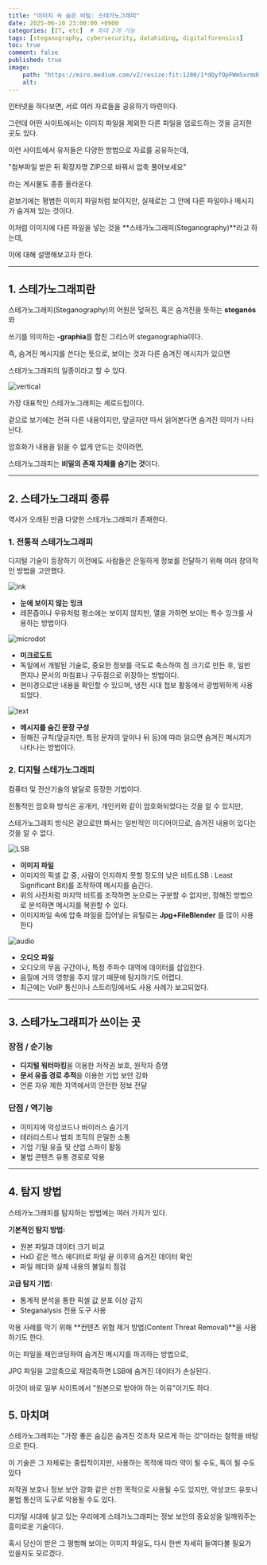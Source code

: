 ```yaml
---
title: "이미지 속 숨은 비밀: 스테가노그래피"
date: 2025-06-10 23:00:00 +0900
categories: [IT, etc]  # 최대 2개 가능
tags: [steganography, cybersecurity, datahiding, digitalforensics]     
toc: true
comment: false
published: true
image:
    path: "https://miro.medium.com/v2/resize:fit:1200/1*dQyfOpFWmSxrmdOcQgW6OQ.jpeg"
    alt: 
---
```


인터넷을 하다보면, 서로 여러 자료들을 공유하기 마련이다.

그런데 어떤 사이트에서는 이미지 파일을 제외한 다른 파일을 업로드하는 것을 금지한 곳도 있다.

이런 사이트에서 유저들은 다양한 방법으로 자료를 공유하는데,

"첨부파일 받은 뒤 확장자명 ZIP으로 바꿔서 압축 풀어보세요"

라는 게시물도 종종 올라온다.

겉보기에는 평범한 이미지 파일처럼 보이지만, 실제로는 그 안에 다른 파일이나 메시지가 숨겨져 있는 것이다.

이처럼 이미지에 다른 파일을 넣는 것을 **스테가노그래피(Steganography)**라고 하는데,

이에 대해 설명해보고자 한다.

---

## 1. 스테가노그래피란

스테가노그래피(Steganography)의 어원은 덮혀진, 혹은 숨겨진을 뜻하는 **steganós**와

쓰기를 의미하는 **-graphia**를 합친 그리스어 steganographia이다.

즉, 숨겨진 메시지를 쓴다는 뜻으로, 보이는 것과 다른 숨겨진 메시지가 있으면

스테가노그래피의 일종이라고 할 수 있다.

![vertical](https://i.namu.wiki/i/CWu1mP0t0dPCr_ORL4Nt6YQo-n8n8pxFM6dPKgaBIaSSzNJddVrgQ-o0OHLnoVWrsMrAnNgoAIzvVJqP8ysb4fWioZa_nF7q_LUGK76hAAdZylUjnTM-O7lqZKEeIxKFu__WE3DG-OO336NjES0rNw.webp)

가장 대표적인 스테가노그래피는 세로드립이다.

겉으로 보기에는 전혀 다른 내용이지만, 앞글자만 따서 읽어본다면 숨겨진 의미가 나타난다.

암호화가 내용을 읽을 수 없게 만드는 것이라면,

스테가노그래피는 **비밀의 존재 자체를 숨기는 것**이다.

---

## 2. 스테가노그래피 종류

역사가 오래된 만큼 다양한 스테가노그래피가 존재한다.

### 1. 전통적 스테가노그래피

디지털 기술이 등장하기 이전에도 사람들은 은밀하게 정보를 전달하기 위해 여러 창의적인 방법을 고안했다.

![ink](https://www.thoughtco.com/thmb/U0FkpChdr3Dy04uMQAx8j7Phe4k=/1500x0/filters:no_upscale():max_bytes(150000):strip_icc()/child-using-paintbrush-and-blue-ink-to-make-invisible-numbers-appear-on-paper-90116666-570e58123df78c7d9e514fb6.jpg)

- **눈에 보이지 않는 잉크**
- 레몬즙이나 우유처럼 평소에는 보이지 않지만, 열을 가하면 보이는 특수 잉크를 사용하는 방법이다.

![microdot](https://upload.wikimedia.org/wikipedia/commons/thumb/b/b5/German_microdots_World_War_II_Mexico_Spain.jpg/1200px-German_microdots_World_War_II_Mexico_Spain.jpg)

- **미크로도트**
- 독일에서 개발된 기술로, 중요한 정보를 극도로 축소하여 점 크기로 만든 후, 일반 편지나 문서의 마침표나 구두점으로 위장하는 방법이다.
- 현미경으로만 내용을 확인할 수 있으며, 냉전 시대 첩보 활동에서 광범위하게 사용되었다.

![text](https://cdn.comparitech.com/wp-content/uploads/2019/05/steganography-4.jpg)

- **메시지를 숨긴 문장 구성**
- 정해진 규칙(앞글자만, 특정 문자의 앞이나 뒤 등)에 따라 읽으면 숨겨진 메시지가 나타나는 방법이다.

### 2. 디지털 스테가노그래피

컴퓨터 및 전산기술의 발달로 등장한 기법이다.

전통적인 암호화 방식은 공개키, 개인키와 같이 암호화되었다는 것을 알 수 있지만,

스테가노그래피 방식은 겉으로만 봐서는 일반적인 미디어이므로, 숨겨진 내용이 있다는 것을 알 수 없다.

![LSB](https://votiro.com/wp-content/uploads/Image-Steganography-Kids-at-the-Beach.png)

- **이미지 파일**
- 이미지의 픽셀 값 중, 사람이 인지하지 못할 정도의 낮은 비트(LSB : Least Significant Bit)를 조작하여 메시지를 숨긴다.
- 위의 사진처럼 마지막 비트를 조작하면 눈으로는 구분할 수 없지만, 정해진 방법으로 분석하면 메시지를 복원할 수 있다.
- 이미지파일 속에 압축 파일을 집어넣는 유틸로는 **Jpg+FileBlender** 를 많이 사용한다

![audio](https://iicybersecurity.com/wp-content/uploads/2020/04/audio-steganography.jpg)

- **오디오 파일**
- 오디오의 무음 구간이나, 특정 주파수 대역에 데이터를 삽입한다.
- 음질에 거의 영향을 주지 않기 때문에 탐지하기도 어렵다.
- 최근에는 VoIP 통신이나 스트리밍에서도 사용 사례가 보고되었다.

---

## 3. 스테가노그래피가 쓰이는 곳

### 장점 / 순기능

- **디지털 워터마킹**을 이용한 저작권 보호, 원작자 증명
- **문서 유출 경로 추적**을 이용한 기업 보안 강화
- 언론 자유 제한 지역에서의 안전한 정보 전달

### 단점 / 역기능

- 이미지에 악성코드나 바이러스 숨기기
- 테러리스트나 범죄 조직의 은밀한 소통
- 기업 기밀 유출 및 산업 스파이 활동
- 불법 콘텐츠 유통 경로로 악용

---

## 4. 탐지 방법

스테가노그래피를 탐지하는 방법에는 여러 가지가 있다.

**기본적인 탐지 방법:**

- 원본 파일과 데이터 크기 비교
- HxD 같은 헥스 에디터로 파일 끝 이후의 숨겨진 데이터 확인
- 파일 헤더와 실제 내용의 불일치 점검

**고급 탐지 기법:**

- 통계적 분석을 통한 픽셀 값 분포 이상 감지
- Steganalysis 전용 도구 사용

악용 사례를 막기 위해 **컨텐츠 위협 제거 방법(Content Threat Removal)**을 사용하기도 한다.

이는 파일을 재인코딩하여 숨겨진 메시지를 파괴하는 방법으로, 

JPG 파일을 고압축으로 재압축하면 LSB에 숨겨진 데이터가 손실된다.

이것이 바로 일부 사이트에서 "원본으로 받아야 하는 이유"이기도 하다.

## 5. 마치며

스테가노그래피는 "가장 좋은 숨김은 숨겨진 것조차 모르게 하는 것"이라는 철학을 바탕으로 한다.

이 기술은 그 자체로는 중립적이지만, 사용하는 목적에 따라 약이 될 수도, 독이 될 수도 있다 

저작권 보호나 정보 보안 강화 같은 선한 목적으로 사용될 수도 있지만, 악성코드 유포나 불법 통신의 도구로 악용될 수도 있다.

디지털 시대에 살고 있는 우리에게 스테가노그래피는 정보 보안의 중요성을 일깨워주는 흥미로운 기술이다.

혹시 당신이 받은 그 평범해 보이는 이미지 파일도, 다시 한번 자세히 들여다볼 필요가 있을지도 모르겠다.
